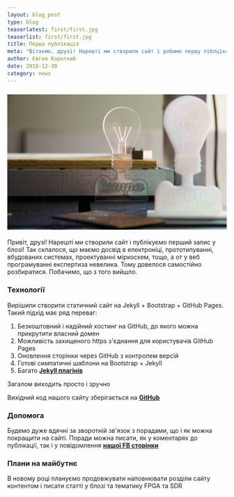```yaml
---
layout: blog_post
type: blog
teaserlatest: first/first.jpg
teaserlist: first/first.jpg
title: Перша публікація
meta: "Вітаємо, друзі! Нарешті ми створили сайт і робимо першу піблцікацію в блозі. Розкажемо трошки про технології на базі яких створено наш сайт ..."
author: Євген Короткий
date: 2018-12-30 
category: news
---
```


### ![](/img/blog/first/first.jpg)

Привіт, друзі! Нарешті ми створили сайт і публікуємо перший запис у блозі! Так склалося, що маємо досвід в електроніці, прототипуванні, вбудованих системах, проектуванні міркосхем, тощо, а от у веб програмуванні експертиза невелика. Тому довелося самостійно розбиратися. Побачимо, що з того вийшло.

### Технології

Вирішили створити статичний сайт на Jekyll + Bootstrap + GitHub Pages. Такий підхід має ряд переваг:
1. Безкоштовний і надійний хостинг на GitHub, до якого можна прикрутити власний домен
2. Можливість захищеного https з'єднання для користувачів GitHub Pages
3. Оновлення сторінки через GitHub з контролем версій
4. Готові симпатичні шаблони на Bootstrap + Jekyll
5. Багато **[Jekyll плагінів](https://github.com/planetjekyll/awesome-jekyll-plugins)**

Загалом виходить просто і зручно

Вихідний код нашого сайту зберігається на **[GitHub](https://github.com/LampaLab/lampalab.github.io)**

### Допомога

Будемо дуже вдячні за зворотній зв'язок з порадами, що і як можна покращити на сайті. Поради можна писати, як у коментарях до публікації, так і у повідомлення **[нашої FB сторінки](https://www.facebook.com/lampa.kpi/)**

### Плани на майбутнє

В новому році плануємо продовжувати наповнювати розділи сайту контентом і писати статті у блозі та тематику FPGA та SDR
